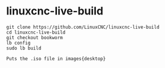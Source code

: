 # linuxcnc-live-build

    git clone https://github.com/LinuxCNC/linuxcnc-live-build
    cd linuxcnc-live-build
    git checkout bookworm
    lb config
    sudo lb build
    
    Puts the .iso file in images{desktop}
